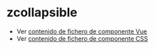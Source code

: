 # zcollapsible

 - Ver [contenido de fichero de componente Vue](./zcollapsible.vue)
 - Ver [contenido de fichero de componente CSS](./zcollapsible.scss)
